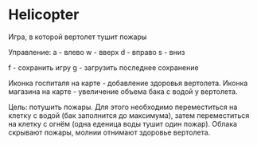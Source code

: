 # Helicopter
Игра, в которой вертолет тушит пожары

Управление:
a - влево
w - вверх
d - вправо
s - вниз

f - сохранить игру
g - загрузить последнее сохранение

Иконка госпиталя на карте - добавление здоровья вертолета. Иконка магазина на карте - увеличение объема бака с водой у вертолета.

Цель: потушить пожары. Для этого необходимо переместиться на клетку с водой (бак заполнится до максимума), затем переместиться на клетку с огнём (одна еденица воды тушит один пожар). Облака скрывают пожары, молнии отнимают здоровье вертолета.
